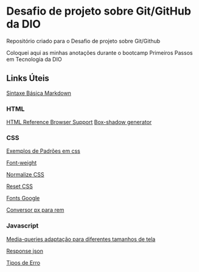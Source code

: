 # Desafio de projeto sobre Git/GitHub da DIO

Repositório criado para o Desafio de projeto sobre Git/Github

Coloquei aqui as minhas anotações durante o bootcamp Primeiros Passos em Tecnologia da DIO

## Links Úteis

[Sintaxe Básica Markdown](https://www.markdownguide.org/basic-syntax/)

### HTML

[HTML Reference Browser Support](https://www.w3schools.com/tags/ref_html_browsersupport.asp)
[Box-shadow generator](https://html-css-js.com/css/generator/box-shadow/)

### CSS

[Exemplos de Padrões em css](https://projects.verou.me/css3patterns/)

[Font-weight](https://developer.mozilla.org/en-US/docs/Web/CSS/font-weight)

[Normalize CSS](https://cdnjs.com/libraries/normalize)

[Reset CSS](https://meyerweb.com/eric/tools/css/reset/)

[Fonts Google](https://fonts.google.com/)

[Conversor px para rem](https://nekocalc.com/px-to-rem-converter)

### Javascript

[Media-queries adaptação para diferentes tamanhos de tela](https://www.w3schools.com/css/css3_mediaqueries_ex.asp)

[Response json](https://developer.mozilla.org/en-US/docs/Web/API/response/json)

[Tipos de Erro](https://http.cat/)
